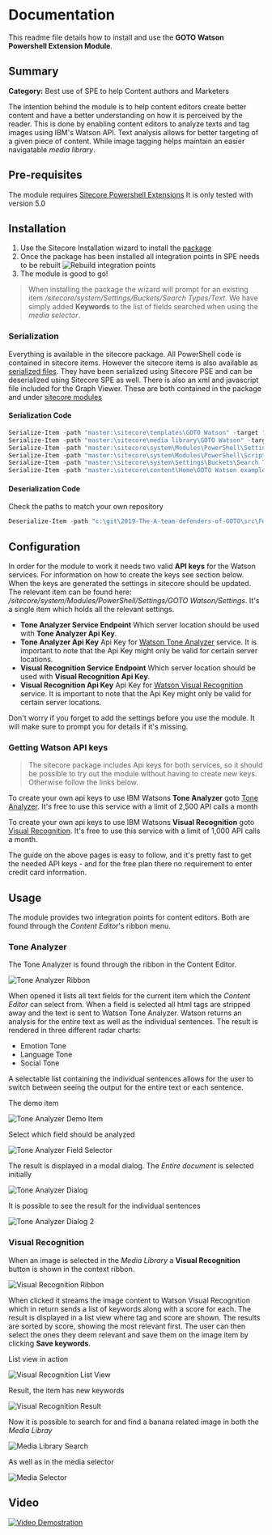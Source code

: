 # Documentation

This readme file details how to install and use the **GOTO Watson Powershell Extension Module**.

## Summary

**Category:** Best use of SPE to help Content authors and Marketers

The intention behind the module is to help content editors create better content and have a better understanding on how it is perceived by the reader. This is done by enabling content editors to analyze texts and tag images using IBM's Watson API.
Text analysis allows for better targeting of a given piece of content. While image tagging helps maintain an easier navigatable *media library*.

## Pre-requisites

The module requires [Sitecore Powershell Extensions](https://marketplace.sitecore.net/en/Modules/Sitecore_PowerShell_console.aspx) 
It is only tested with version 5.0

## Installation

1. Use the Sitecore Installation wizard to install the [package](#link-to-package)
2. Once the package has been installed all integration points in SPE needs to be rebuilt
![Rebuild integration points](images/rebuildintegrationpoints.gif?raw=true "Rebuild integration points")
3. The module is good to go!

> When installing the package the wizard will prompt for an existing item */sitecore/system/Settings/Buckets/Search Types/Text*. We have simply added **Keywords** to the list of fields searched when using the *media selector*.

### Serialization

Everything is available in the sitecore package. All PowerShell code is contained in sitecore items. However the sitecore items is also available as [serialized files](https://github.com/Sitecore-Hackathon/2019-The-A-team-defenders-of-GOTO/tree/master/src/Feature/GOTO%20Watson/serialized%20items).
They have been serialized using Sitecore PSE and can be deserialized using Sitecore SPE as well.
There is also an xml and javascript file included for the Graph Viewer. These are both contained in the package and under [sitecore modules](https://github.com/Sitecore-Hackathon/2019-The-A-team-defenders-of-GOTO/tree/master/src/Feature/GOTO%20Watson/sitecore%20modules/Shell/PowerShell)


#### Serialization Code

```powershell
Serialize-Item -path "master:\sitecore\templates\GOTO Watson" -target "C:\git\2019-The-A-team-defenders-of-GOTO\src\Feature\GOTO Watson\serialized items\templates" -recurse
Serialize-Item -path "master:\sitecore\media library\GOTO Watson" -target "C:\git\2019-The-A-team-defenders-of-GOTO\src\Feature\GOTO Watson\serialized items\media library" -recurse
Serialize-Item -path "master:\sitecore\system\Modules\PowerShell\Settings\GOTO Watson" -target "C:\git\2019-The-A-team-defenders-of-GOTO\src\Feature\GOTO Watson\serialized items\system\Modules\PowerShell\Settings" -recurse
Serialize-Item -path "master:\sitecore\system\Modules\PowerShell\Script Library\GOTO Watson" -target "C:\git\2019-The-A-team-defenders-of-GOTO\src\Feature\GOTO Watson\serialized items\system\Modules\PowerShell\Script Library" -recurse
Serialize-Item -path "master:\sitecore\system\Settings\Buckets\Search Types\Text" -target "C:\git\2019-The-A-team-defenders-of-GOTO\src\Feature\GOTO Watson\serialized items\system\Settings\Buckets\Search Types" -recurse
Serialize-Item -path "master:\sitecore\content\Home\GOTO Watson examples" -target "C:\git\2019-The-A-team-defenders-of-GOTO\src\Feature\GOTO Watson\serialized items\content\Home" -recurse
```

#### Deserialization Code

Check the paths to match your own repository
```powershell
Deserialize-Item -path "c:\git\2019-The-A-team-defenders-of-GOTO\src\Feature\GOTO Watson\serialized items" -root "c:\git\2019-The-A-team-defenders-of-GOTO\src\Feature\GOTO Watson\serialized items" -recurse
```

## Configuration

In order for the module to work it needs two valid **API keys** for the Watson services. For information on how to create the keys see section below. When the keys are generated the settings in sitecore should be updated. The relevant item can be found here: */sitecore/system/Modules/PowerShell/Settings/GOTO Watson/Settings*.
It's a single item which holds all the relevant settings.

* **Tone Analyzer Service Endpoint** Which server location should be used with **Tone Analyzer Api Key**.
* **Tone Analyzer Api Key** Api Key for  [Watson Tone Analyzer](https://www.ibm.com/watson/services/tone-analyzer/) service. It is important to note that the Api Key might only be valid for certain server locations.
* **Visual Recognition Service Endpoint** Which server location should be used with **Visual Recognition Api Key**.
* **Visual Recognition Api Key** Api Key for [Watson Visual Recognition](https://www.ibm.com/watson/services/visual-recognition/) service. It is important to note that the Api Key might only be valid for certain server locations.

Don't worry if you forget to add the settings before you use the module. It will make sure to prompt you for details if it's missing.

### Getting Watson API keys

> The sitecore package includes Api keys for both services, so it should be possible to try out the module without having to create new keys. Otherwise follow the links below.

To create your own api keys to use IBM Watsons **Tone Analyzer** goto [Tone Analyzer](https://www.ibm.com/watson/services/tone-analyzer/). It's free to use this service with a limit of 2,500 API calls a month

To create your own api keys to use IBM Watsons **Visual Recognition** goto [Visual Recognition](https://www.ibm.com/watson/services/visual-recognition/). It's free to use this service with a limit of 1,000 API calls a month.

The guide on the above pages is easy to follow, and it's pretty fast to get the needed API keys - and for the free plan there no requirement to enter credit card information.

## Usage

The module provides two integration points for content editors. Both are found through the *Content Editor*'s ribbon menu.

### Tone Analyzer

The Tone Analyzer is found through the ribbon in the Content Editor.

![Tone Analyzer Ribbon](images/ToneAnalyzerRibbon.png?raw=true "Tone Analyzer Ribbon")

When opened it lists all text fields for the current item which the *Content Editor* can select from. When a field is selected all html tags are stripped away and the text is sent to Watson Tone Analyzer.
Watson returns an analysis for the entire text as well as the individual sentences. The result is rendered in three different radar charts:

* Emotion Tone
* Language Tone
* Social Tone

A selectable list containing the individual sentences allows for the user to switch between seeing the output for the entire text or each sentence.

The demo item

![Tone Analyzer Demo Item](images/ta1.png?raw=true "Tone Analyzer Demo Item")

Select which field should be analyzed

![Tone Analyzer Field Selector](images/ta2.png?raw=true "Tone Analyzer Field Selector")

The result is displayed in a modal dialog. The *Entire document* is selected initially

![Tone Analyzer Dialog](images/ta3.png?raw=true "Tone Analyzer Dialog")

It is possible to see the result for the individual sentences

![Tone Analyzer Dialog 2](images/ta4.png?raw=true "Tone Analyzer Dialog 2")

### Visual Recognition

When an image is selected in the *Media Library* a **Visual Recognition** button is shown in the context ribbon.

![Visual Recognition Ribbon](images/VisualRecognitionRibbon.png?raw=true "Visual Recognition Ribbon")

When clicked it streams the image content to Watson Visual Recognition which in return sends a list of keywords along with a score for each.
The result is displayed in a list view where tag and score are shown. The results are sorted by score, showing the most relevant first. The user can then select the ones they deem relevant and save them on the image item by clicking **Save keywords**.

List view in action

![Visual Recognition List View](images/vr1.png?raw=true "Visual Recognition List View")

Result, the item has new keywords

![Visual Recognition Result](images/vr2.png?raw=true "Visual Recognition Result")

Now it is possible to search for and find a banana related image in both the *Media Libray*

![Media Library Search](images/vr3.png?raw=true "Media Library Search")

As well as in the media selector

![Media Selector](images/vr4.png?raw=true "Media Selector")

## Video

[![Video Demostration](images/yt.png?raw=true)](https://youtu.be/esH0gBIHsgo)
